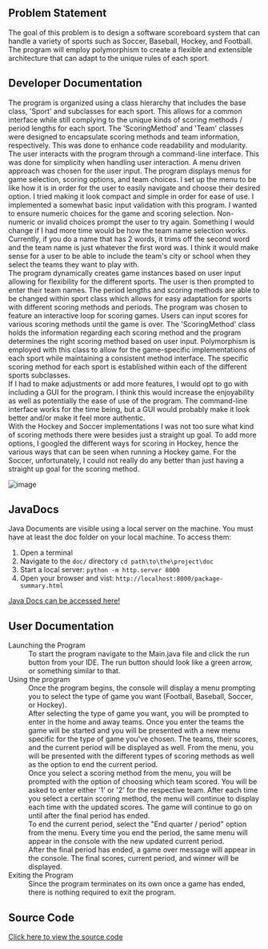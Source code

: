 ## Problem Statement
The goal of this problem is to design a software scoreboard system that can handle a variety of sports such as Soccer, Baseball, Hockey, and Football. The program will employ polymorphism to create a flexible and extensible architecture that can adapt to the unique rules of each sport.

## Developer Documentation
The program is organized using a class hierarchy that includes the base class, 'Sport' and subclasses for each sport. This allows for a common interface while still complying to the unique kinds of scoring methods / period lengths for each sport. The 'ScoringMethod' and 'Team' classes were designed to encapsulate scoring methods and team information, respectively. This was done to enhance code readability and modularity. The user interacts with the program through a command-line interface. This was done for simplicity when handling user interaction. A menu driven approach was chosen for the user input. The program displays menus for game selection, scoring options, and team choices. I set up the menu to be like how it is in order for the user to easily navigate and choose their desired option. I tried making it look compact and simple in order for ease of use. I implemented a somewhat basic input validation with this program. I wanted to ensure numeric choices for the game and scoring selection. Non-numeric or invalid choices prompt the user to try again. Something I would change if I had more time would be how the team name selection works. Currently, if you do a name that has 2 words, it trims off the second word and the team name is just whatever the first word was. I think it would make sense for a user to be able to include the team's city or school when they select the teams they want to play with. <br>
The program dynamically creates game instances based on user input allowing for flexibility for the different sports. The user is then prompted to enter their team names. The period lengths and scoring methods are able to be changed within sport class which allows for easy adaptation for sports with different scoring methods and periods. The program was chosen to feature an interactive loop for scoring games. Users can input scores for various scoring methods until the game is over. The 'ScoringMethod' class holds the information regarding each scoring method and the program determines the right scoring method based on user input. Polymorphism is employed with this class to allow for the game-specific implementations of each sport while maintaining a consistent method interface. The specific scoring method for each sport is established within each of the different sports subclasses.<br>
If I had to make adjustments or add more features, I would opt to go with including a GUI for the program. I think this would increase the enjoyability as well as potentially the ease of use of the program. The command-line interface works for the time being, but a GUI would probably make it look better and/or make it feel more authentic. <br>
With the Hockey and Soccer implementations I was not too sure what kind of scoring methods there were besides just a straight up goal. To add more options, I googled the different ways for scoring in Hockey, hence the various ways that can be seen when running a Hockey game. For the Soccer, unfortunately, I could not really do any better than just having a straight up goal for the scoring method.


![image](https://github.com/user-attachments/assets/20b4ba3c-b826-46d2-bcfd-77b1ccd03cfa)


## JavaDocs
Java Documents are visible using a local server on the machine. You must have at least the doc folder on your local machine. To access them:
1. Open a terminal
2. Navigate to the `doc/` directory
   ```cd path\to\the\project\doc```
3. Start a local server:
   ```python -m http.server 8000```
4. Open your browser and vist:
   ```http://localhost:8000/package-summary.html```
 
[Java Docs can be accessed here!](https://github.com/jarkin0513/Java-Polymorphism-Scoreboard/blob/main/doc/package-summary.html) 
 

## User Documentation

<dl>
 
 <dt> Launching the Program </dt>
  <dd> 
To start the program navigate to the Main.java file and click the run button from your IDE.   
The run button should look like a green arrow, or something similar to that.
  </dd>

 <dt> Using the program </dt>
 <dd>
  Once the program begins, the console will display a menu prompting you to select the type of game you want (Football, Baseball, Soccer, or Hockey). <br>
After selecting the type of game you want, you will be prompted to enter in the home and away teams. Once you enter the teams the game will be started and you will be presented with a new menu specific for the type of game you've chosen. The teams, their scores, and the current period will be displayed as well. From the menu, you will be presented with the different types of scoring methods as well as the option to end the current period. <br>
Once you select a scoring method from the menu, you will be prompted with the option of choosing which team scored. You will be asked to enter either '1' or '2' for the respective team. After each time you select a certain scoring method, the menu will continue to display each time with the updated scores. The game will continue to go on until after the final period has ended. <br>
To end the current period, select the "End quarter / period" option from the menu. Every time you end the period, the same menu will appear in the console with the new updated current period. <br>
After the final period has ended, a game over message will appear in the console. The final scores, current period, and winner will be displayed. 
 </dd>

<dt> Exiting the Program </dt>
 <dd> 
Since the program terminates on its own once a game has ended, there is nothing required to exit the program.
 </dd>
 
</dl>


 

## Source Code
[Click here to view the source code](https://github.com/jarkin0513/Java-Polymorphism-Scoreboard/tree/main/src)
